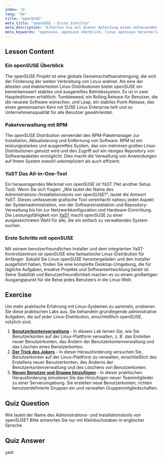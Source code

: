 ```yaml
---
index: 10
lang: "de"
title: "openSUSE"
meta_title: "openSUSE - Erste Schritte"
meta_description: "Erhalten Sie mit dieser Anleitung einen umfassenden openSUSE-Überblick. Erfahren Sie mehr über die Geschichte, RPM-Pakete und das leistungsstarke YaST-Tool. Entdecken Sie, warum openSUSE eine stabile, benutzerfreundliche Wahl ist und wo Sie Linux openSUSE herunterladen können."
meta_keywords: "opensuse, opensuse überblick, linux opensuse herunterladen, wie heißt das administrations-/installationswerkzeug von opensuse?, Linux-Distribution, RPM, YaST, Linux für Anfänger"
---
```


## Lesson Content

### Ein openSUSE Überblick

The openSUSE Projekt ist eine globale Gemeinschaftsanstrengung, die sich der Förderung der weiten Verbreitung von Linux widmet. Als eine der ältesten und etabliertesten Linux-Distributionen bietet openSUSE ein bemerkenswert stabiles und ausgereiftes Betriebssystem. Es ist in zwei Haupteditionen erhältlich: Tumbleweed, ein Rolling Release für Benutzer, die die neueste Software wünschen, und Leap, ein stabiles Point-Release, das einen gemeinsamen Kern mit SUSE Linux Enterprise teilt und so Unternehmensqualität für alle Benutzer gewährleistet.

### Paketverwaltung mit RPM

The openSUSE Distribution verwendet den RPM-Paketmanager zur Installation, Aktualisierung und Entfernung von Software. RPM ist ein leistungsstarkes und ausgereiftes System, das von mehreren großen Linux-Distributionen genutzt wird und den Zugriff auf ein riesiges Repository von Softwarepaketen ermöglicht. Dies macht die Verwaltung von Anwendungen auf Ihrem System sowohl unkompliziert als auch effizient.

### YaST Das All-in-One-Tool

Ein herausragendes Merkmal von openSUSE ist YaST (Yet another Setup Tool). Wenn Sie sich fragen: „Wie lautet der Name des Administrations-/Installationstools von openSUSE?“, lautet die Antwort YaST. Dieses umfassende grafische Tool vereinfacht nahezu jeden Aspekt der Systemadministration, von der Softwareinstallation und Repository-Verwaltung bis hin zur Netzwerkkonfiguration und Hardware-Einrichtung. Die Leistungsfähigkeit von [YaST](http://yast.github.io/) macht openSUSE zu einer ausgezeichneten Wahl für alle, die ein einfach zu verwaltendes System suchen.

### Erste Schritte mit openSUSE

Mit seinem benutzerfreundlichen Installer und dem integrierten YaST-Kontrollzentrum ist openSUSE eine fantastische Linux-Distribution für Anfänger. Sobald Sie Linux openSUSE heruntergeladen und den Installer ausgeführt haben, finden Sie eine komplette Desktop-Umgebung, die für tägliche Aufgaben, kreative Projekte und Softwareentwicklung bereit ist. Seine Stabilität und Benutzerfreundlichkeit machen es zu einem großartigen Ausgangspunkt für die Reise jedes Benutzers in die Linux-Welt.

## Exercise

Um mehr praktische Erfahrung mit Linux-Systemen zu sammeln, probieren Sie diese praktischen Labs aus. Sie behandeln grundlegende administrative Aufgaben, die auf jeder Linux-Distribution, einschließlich openSUSE, nützlich sind.

1. **[Benutzerkontenverwaltung](https://labex.io/de/labs/linux-user-account-management-49)** - In diesem Lab lernen Sie, wie Sie Benutzerkonten auf der Linux-Plattform verwalten, z. B. das Erstellen neuer Benutzerkonten, das Ändern der Benutzerkontenverwaltung und das Löschen eines Benutzerkontos.
2. **[Der Trick des Jokers](https://labex.io/de/labs/linux-the-joker-s-trick-270247)** - In dieser Herausforderung versuchen Sie, Benutzerkonten auf der Linux-Plattform zu verwalten, einschließlich des Erstellens neuer Benutzerkonten, des Änderns der Benutzerkontenverwaltung und des Löschens von Benutzerkonten.
3. **[Neuen Benutzer und Gruppe hinzufügen](https://labex.io/de/labs/linux-add-new-user-and-group-17987)** - In dieser praktischen Herausforderung simulieren Sie das Hinzufügen neuer Teammitglieder zu einer Serverumgebung. Sie erstellen neue Benutzerkonten, richten benutzerdefinierte Gruppen ein und verwalten Gruppenmitgliedschaften.

## Quiz Question

Wie lautet der Name des Administrations- und Installationstools von openSUSE? Bitte antworten Sie nur mit Kleinbuchstaben in englischer Sprache.

## Quiz Answer

yast
